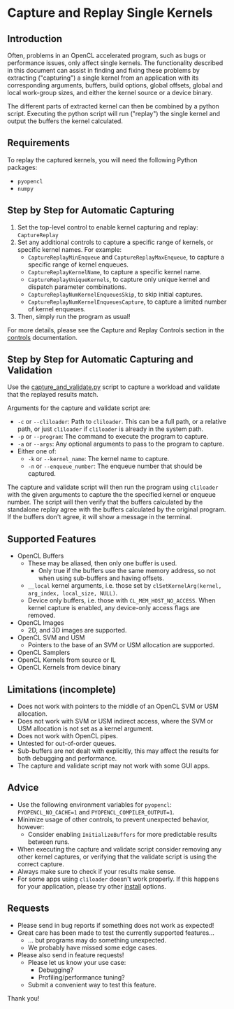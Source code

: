 # Capture and Replay Single Kernels

## Introduction

Often, problems in an OpenCL accelerated program, such as bugs or performance issues, only affect single kernels.
The functionality described in this document can assist in finding and fixing these problems by extracting ("capturing") a single kernel from an application with its corresponding arguments, buffers, build options, global offsets, global and local work-group sizes, and either the kernel source or a device binary.

The different parts of extracted kernel can then be combined by a python script.
Executing the python script will run ("replay") the single kernel and output the buffers the kernel calculated.

## Requirements

To replay the captured kernels, you will need the following Python packages:

* `pyopencl`
* `numpy`

## Step by Step for Automatic Capturing

1. Set the top-level control to enable kernel capturing and replay: `CaptureReplay`
2. Set any additional controls to capture a specific range of kernels, or specific kernel names.  For example:
    * `CaptureReplayMinEnqueue` and `CaptureReplayMaxEnqueue`, to capture a specific range of kernel enqueues.
    * `CaptureReplayKernelName`, to capture a specific kernel name.
    * `CaptureReplayUniqueKernels`, to capture only unique kernel and dispatch parameter combinations.
    * `CaptureReplayNumKernelEnqueuesSkip`, to skip initial captures.
    * `CaptureReplayNumKernelEnqueuesCapture`, to capture a limited number of kernel enqueues.
3. Then, simply run the program as usual!

For more details, please see the Capture and Replay Controls section in the [controls](controls.md) documentation.

## Step by Step for Automatic Capturing and Validation

Use the [capture_and_validate.py](../scripts/capture_and_validate.py) script to capture a workload and validate that the replayed results match.

Arguments for the capture and validate script are:

* `-c` or `--cliloader`: Path to `cliloader`.  This can be a full path, or a relative path, or just `cliloader` if `cliloader` is already in the system path.
* `-p` or `--program`: The command to execute the program to capture.
* `-a` or `--args`: Any optional arguments to pass to the program to capture.
* Either one of:
    * `-k` or `--kernel_name`: The kernel name to capture.
    * `-n` or `--enqueue_number`: The enqueue number that should be captured.

The capture and validate script will then run the program using `cliloader` with the given arguments to capture the the specified kernel or enqueue number.
The script will then verify that the buffers calculated by the standalone replay agree with the buffers calculated by the original program.
If the buffers don't agree, it will show a message in the terminal.

## Supported Features

* OpenCL Buffers
  * These may be aliased, then only one buffer is used.
    * Only true if the buffers use the same memory address, so not when using sub-buffers and having offsets.
  * `__local` kernel arguments, i.e. those set by `clSetKernelArg(kernel, arg_index, local_size, NULL)`.
  * Device only buffers, i.e. those with `CL_MEM_HOST_NO_ACCESS`.  When kernel capture is enabled, any device-only access flags are removed.
* OpenCL Images
  * 2D, and 3D images are supported.
* OpenCL SVM and USM
  * Pointers to the base of an SVM or USM allocation are supported.
* OpenCL Samplers
* OpenCL Kernels from source or IL
* OpenCL Kernels from device binary

## Limitations (incomplete)

* Does not work with pointers to the middle of an OpenCL SVM or USM allocation.
* Does not work with SVM or USM indirect access, where the SVM or USM allocation is not set as a kernel argument.
* Does not work with OpenCL pipes.
* Untested for out-of-order queues.
* Sub-buffers are not dealt with explicitly, this may affect the results for both debugging and performance.
* The capture and validate script may not work with some GUI apps.

## Advice

* Use the following environment variables for `pyopencl`: `PYOPENCL_NO_CACHE=1` and `PYOPENCL_COMPILER_OUTPUT=1`.
* Minimize usage of other controls, to prevent unexpected behavior, however:
  * Consider enabling `InitializeBuffers` for more predictable results between runs.
* When executing the capture and validate script consider removing any other kernel captures, or verifying that the validate script is using the correct capture.
* Always make sure to check if your results make sense.
* For some apps using `cliloader` doesn't work properly.  If this happens for your application, please try other [install](install.md) options.

## Requests

* Please send in bug reports if something does not work as expected!
* Great care has been made to test the currently supported features...
  * ... but programs may do something unexpected.
  * We probably have missed some edge cases.
* Please also send in feature requests!
  * Please let us know your use case:
    * Debugging?
    * Profiling/performance tuning?
  * Submit a convenient way to test this feature.

Thank you!
